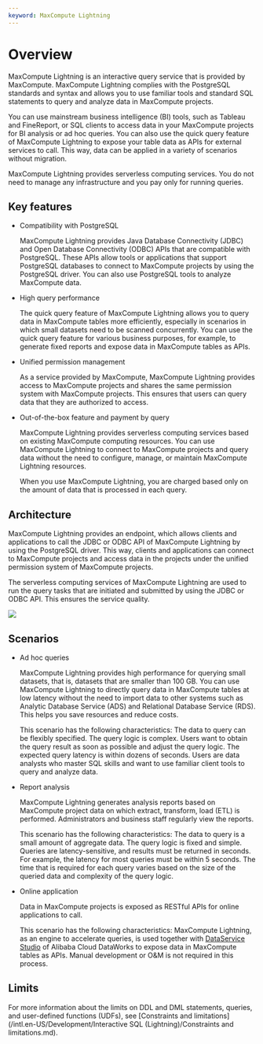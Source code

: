 ```yaml
---
keyword: MaxCompute Lightning
---
```


# Overview

MaxCompute Lightning is an interactive query service that is provided by MaxCompute. MaxCompute Lightning complies with the PostgreSQL standards and syntax and allows you to use familiar tools and standard SQL statements to query and analyze data in MaxCompute projects.

You can use mainstream business intelligence \(BI\) tools, such as Tableau and FineReport, or SQL clients to access data in your MaxCompute projects for BI analysis or ad hoc queries. You can also use the quick query feature of MaxCompute Lightning to expose your table data as APIs for external services to call. This way, data can be applied in a variety of scenarios without migration.

MaxCompute Lightning provides serverless computing services. You do not need to manage any infrastructure and you pay only for running queries.

## Key features

-   Compatibility with PostgreSQL

    MaxCompute Lightning provides Java Database Connectivity \(JDBC\) and Open Database Connectivity \(ODBC\) APIs that are compatible with PostgreSQL. These APIs allow tools or applications that support PostgreSQL databases to connect to MaxCompute projects by using the PostgreSQL driver. You can also use PostgreSQL tools to analyze MaxCompute data.

-   High query performance

    The quick query feature of MaxCompute Lightning allows you to query data in MaxCompute tables more efficiently, especially in scenarios in which small datasets need to be scanned concurrently. You can use the quick query feature for various business purposes, for example, to generate fixed reports and expose data in MaxCompute tables as APIs.

-   Unified permission management

    As a service provided by MaxCompute, MaxCompute Lightning provides access to MaxCompute projects and shares the same permission system with MaxCompute projects. This ensures that users can query data that they are authorized to access.

-   Out-of-the-box feature and payment by query

    MaxCompute Lightning provides serverless computing services based on existing MaxCompute computing resources. You can use MaxCompute Lightning to connect to MaxCompute projects and query data without the need to configure, manage, or maintain MaxCompute Lightning resources.

    When you use MaxCompute Lightning, you are charged based only on the amount of data that is processed in each query.


## Architecture

MaxCompute Lightning provides an endpoint, which allows clients and applications to call the JDBC or ODBC API of MaxCompute Lightning by using the PostgreSQL driver. This way, clients and applications can connect to MaxCompute projects and access data in the projects under the unified permission system of MaxCompute projects.

The serverless computing services of MaxCompute Lightning are used to run the query tasks that are initiated and submitted by using the JDBC or ODBC API. This ensures the service quality.

![](https://static-aliyun-doc.oss-cn-hangzhou.aliyuncs.com/assets/img/en-US/5092659951/p11152.jpg)

## Scenarios

-   Ad hoc queries

    MaxCompute Lightning provides high performance for querying small datasets, that is, datasets that are smaller than 100 GB. You can use MaxCompute Lightning to directly query data in MaxCompute tables at low latency without the need to import data to other systems such as Analytic Database Service \(ADS\) and Relational Database Service \(RDS\). This helps you save resources and reduce costs.

    This scenario has the following characteristics: The data to query can be flexibly specified. The query logic is complex. Users want to obtain the query result as soon as possible and adjust the query logic. The expected query latency is within dozens of seconds. Users are data analysts who master SQL skills and want to use familiar client tools to query and analyze data.

-   Report analysis

    MaxCompute Lightning generates analysis reports based on MaxCompute project data on which extract, transform, load \(ETL\) is performed. Administrators and business staff regularly view the reports.

    This scenario has the following characteristics: The data to query is a small amount of aggregate data. The query logic is fixed and simple. Queries are latency-sensitive, and results must be returned in seconds. For example, the latency for most queries must be within 5 seconds. The time that is required for each query varies based on the size of the queried data and complexity of the query logic.

-   Online application

    Data in MaxCompute projects is exposed as RESTful APIs for online applications to call.

    This scenario has the following characteristics: MaxCompute Lightning, as an engine to accelerate queries, is used together with [DataService Studio]() of Alibaba Cloud DataWorks to expose data in MaxCompute tables as APIs. Manual development or O&M is not required in this process.


## Limits

For more information about the limits on DDL and DML statements, queries, and user-defined functions \(UDFs\), see [Constraints and limitations](/intl.en-US/Development/Interactive SQL (Lightning)/Constraints and limitations.md).

